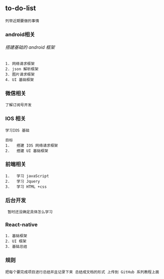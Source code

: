 ## to-do-list
    列举近期要做的事情


### android相关
######  搭建基础的 android 框架    

    1. 网络请求框架  
    2. json 解析框架 
    3. 图片请求框架
    4. UI 基础框架
    


### 微信相关
    了解订阅号开发




### IOS 相关

    学习IOS 基础     

    目标  
    1.   搭建 IOS 网络请求框架 
    2.   搭建 UI 基础框架
### 前端相关  
  
    1.   学习 javaScript
    2.   学习 Jquery
    3.   学习 HTML +css
  



### 后台开发
     暂时还没确定具体怎么学习
 






### React-native

    1. 基础框架  
    2. UI 框架
    3. 基础总结



###     规则  
    把每个要完成项目进行总结并且记录下来 总结成文档的形式 上传到 GitHub 系列教程上面
      

